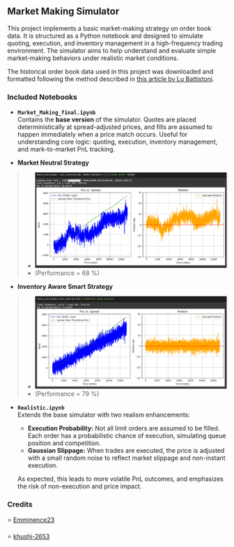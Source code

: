 ## Market Making Simulator

This project implements a basic market-making strategy on order book data. It is structured as a Python notebook and designed to simulate quoting, execution, and inventory management in a high-frequency trading environment. The simulator aims to help understand and evaluate simple market-making behaviors under realistic market conditions.

The historical order book data used in this project was downloaded and formatted following the method described in [this article by Lu Battistoni](https://medium.com/@lu.battistoni/how-to-download-and-format-free-historical-order-book-dataset-16b3a84a8e0e).

### Included Notebooks
- **`Market_Making_final.ipynb`**  
  Contains the **base version** of the simulator. Quotes are placed deterministically at spread-adjusted prices, and fills are assumed to happen immediately when a price match occurs. Useful for understanding core logic: quoting, execution, inventory management, and mark-to-market PnL tracking.

- **Market Neutral Strategy**

> - !["Strat 1"](10June2025_strat0.png)
> - (Performance = 68 %)

- **Inventory Aware Smart Strategy**

> - !["Strat 1"](10June2025_strat1.png)
> - (Performance = 79 %)

- **`Realistic.ipynb`**  
  Extends the base simulator with two realism enhancements:
  - **Execution Probability:** Not all limit orders are assumed to be filled. Each order has a probabilistic chance of execution, simulating queue position and competition.
  - **Gaussian Slippage:** When trades are executed, the price is adjusted with a small random noise to reflect market slippage and non-instant execution.
  
  As expected, this leads to more volatile PnL outcomes, and emphasizes the risk of non-execution and price impact. 

### Credits

:star: [Emminence23](https://github.com/Emminence23)

:star: [khushi-2653](https://github.com/khushi-2653)
